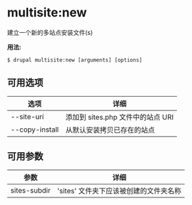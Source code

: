 # multisite:new
建立一个新的多站点安装文件(s)

**用法:**
```
$ drupal multisite:new [arguments] [options]
```

## 可用选项
选项 | 详细
-------|-------------
--site-uri | 添加到 sites.php 文件中的站点 URI
--copy-install | 从默认安装拷贝已存在的站点

## 可用参数
参数 | 详细
---------|-------------
sites-subdir | 'sites' 文件夹下应该被创建的文件夹名称
